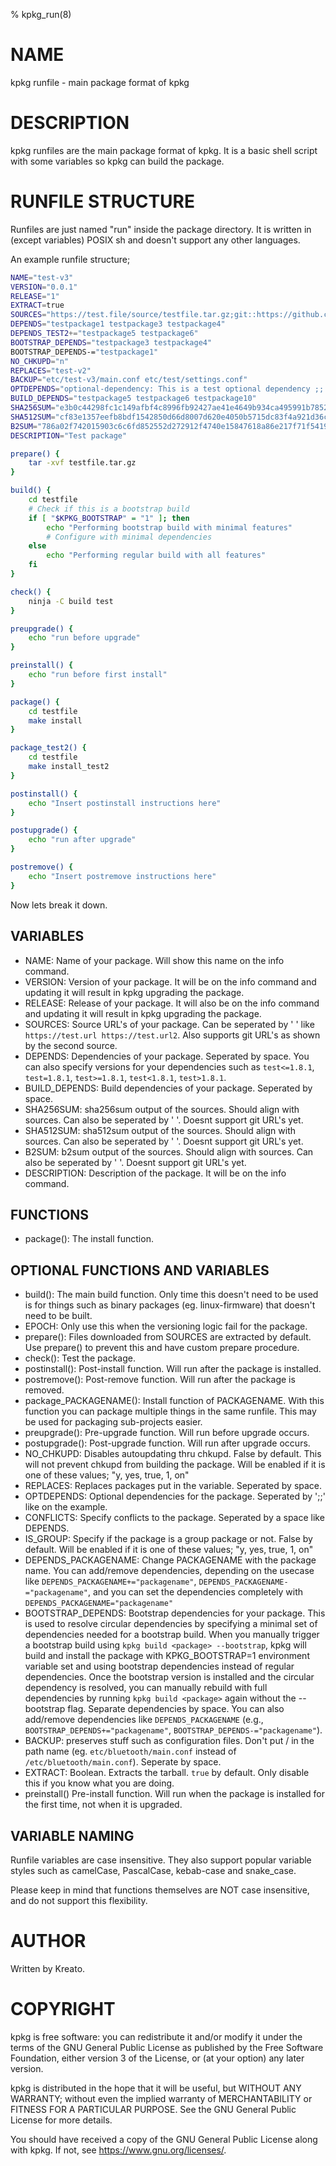% kpkg_run(8)

# NAME
kpkg runfile - main package format of kpkg

# DESCRIPTION
kpkg runfiles are the main package format of kpkg. It is a basic shell script with some variables so kpkg can build the package.

# RUNFILE STRUCTURE

Runfiles are just named "run" inside the package directory. It is written in (except variables) POSIX sh and doesn't support any other languages.

An example runfile structure;

```sh
NAME="test-v3"
VERSION="0.0.1"
RELEASE="1"
EXTRACT=true
SOURCES="https://test.file/source/testfile.tar.gz;git::https://github.com/kreatolinux/src::543ee30eda806029fa9ea16a1f9767eda7cab4d1"
DEPENDS="testpackage1 testpackage3 testpackage4"
DEPENDS_TEST2+="testpackage5 testpackage6"
BOOTSTRAP_DEPENDS="testpackage3 testpackage4"
BOOTSTRAP_DEPENDS-="testpackage1"
NO_CHKUPD="n"
REPLACES="test-v2"
BACKUP="etc/test-v3/main.conf etc/test/settings.conf"
OPTDEPENDS="optional-dependency: This is a test optional dependency ;; optional-dependency-2: This is a second optional dependency."
BUILD_DEPENDS="testpackage5 testpackage6 testpackage10"
SHA256SUM="e3b0c44298fc1c149afbf4c8996fb92427ae41e4649b934ca495991b7852b855"
SHA512SUM="cf83e1357eefb8bdf1542850d66d8007d620e4050b5715dc83f4a921d36ce9ce47d0d13c5d85f2b0ff8318d2877eec2f63b931bd47417a81a538327af927da3e"
B2SUM="786a02f742015903c6c6fd852552d272912f4740e15847618a86e217f71f5419d25e1031afee585313896444934eb04b903a685b1448b755d56f701afe9be2ce"
DESCRIPTION="Test package"

prepare() {
    tar -xvf testfile.tar.gz
}

build() {
    cd testfile
    # Check if this is a bootstrap build
    if [ "$KPKG_BOOTSTRAP" = "1" ]; then
        echo "Performing bootstrap build with minimal features"
        # Configure with minimal dependencies
    else
        echo "Performing regular build with all features"
    fi
}

check() {
    ninja -C build test
}

preupgrade() {
    echo "run before upgrade"
}

preinstall() {
    echo "run before first install"
}

package() {
    cd testfile
    make install
}

package_test2() {
    cd testfile
    make install_test2
}

postinstall() {
    echo "Insert postinstall instructions here"
}

postupgrade() {
    echo "run after upgrade"
}

postremove() {
    echo "Insert postremove instructions here"
}
```
Now lets break it down.

## VARIABLES
* NAME: Name of your package. Will show this name on the info command.
* VERSION: Version of your package. It will be on the info command and updating it will result in kpkg upgrading the package.
* RELEASE: Release of your package. It will also be on the info command and updating it will result in kpkg upgrading the package.
* SOURCES: Source URL's of your package. Can be seperated by ' ' like `https://test.url https://test.url2`. Also supports git URL's as shown by the second source.
* DEPENDS: Dependencies of your package. Seperated by space. You can also specify versions for your dependencies such as `test<=1.8.1`, `test=1.8.1`, `test>=1.8.1`, `test<1.8.1`, `test>1.8.1`.
* BUILD_DEPENDS: Build dependencies of your package. Seperated by space.
* SHA256SUM: sha256sum output of the sources. Should align with sources. Can also be seperated by ' '. Doesnt support git URL's yet.
* SHA512SUM: sha512sum output of the sources. Should align with sources. Can also be seperated by ' '. Doesnt support git URL's yet.
* B2SUM: b2sum output of the sources. Should align with sources. Can also be seperated by ' '. Doesnt support git URL's yet.
* DESCRIPTION: Description of the package. It will be on the info command.

## FUNCTIONS
* package(): The install function.

## OPTIONAL FUNCTIONS AND VARIABLES
* build(): The main build function. Only time this doesn't need to be used is for things such as binary packages (eg. linux-firmware) that doesn't need to be built.
* EPOCH: Only use this when the versioning logic fail for the package.
* prepare(): Files downloaded from SOURCES are extracted by default. Use prepare() to prevent this and have custom prepare procedure.
* check(): Test the package.
* postinstall(): Post-install function. Will run after the package is installed.
* postremove(): Post-remove function. Will run after the package is removed.
* package_PACKAGENAME(): Install function of PACKAGENAME. With this function you can package multiple things in the same runfile. This may be used for packaging sub-projects easier.
* preupgrade(): Pre-upgrade function. Will run before upgrade occurs.
* postupgrade(): Post-upgrade function. Will run after upgrade occurs.
* NO_CHKUPD: Disables autoupdating thru chkupd. False by default. This will not prevent chkupd from building the package. Will be enabled if it is one of these values; "y, yes, true, 1, on"
* REPLACES: Replaces packages put in the variable. Seperated by space.
* OPTDEPENDS: Optional dependencies for the package. Seperated by ';;' like on the example. 
* CONFLICTS: Specify conflicts to the package. Seperated by a space like DEPENDS. 
* IS_GROUP: Specify if the package is a group package or not. False by default. Will be enabled if it is one of these values; "y, yes, true, 1, on"
* DEPENDS_PACKAGENAME: Change PACKAGENAME with the package name. You can add/remove dependencies, depending on the usecase like `DEPENDS_PACKAGENAME+="packagename"`, `DEPENDS_PACKAGENAME-="packagename"`, and you can set the dependencies completely with `DEPENDS_PACKAGENAME="packagename"` 
* BOOTSTRAP_DEPENDS: Bootstrap dependencies for your package. This is used to resolve circular dependencies by specifying a minimal set of dependencies needed for a bootstrap build. When you manually trigger a bootstrap build using `kpkg build <package> --bootstrap`, kpkg will build and install the package with KPKG_BOOTSTRAP=1 environment variable set and using bootstrap dependencies instead of regular dependencies. Once the bootstrap version is installed and the circular dependency is resolved, you can manually rebuild with full dependencies by running `kpkg build <package>` again without the --bootstrap flag. Separate dependencies by space. You can also add/remove dependencies like `DEPENDS_PACKAGENAME` (e.g., `BOOTSTRAP_DEPENDS+="packagename"`, `BOOTSTRAP_DEPENDS-="packagename"`).
* BACKUP: preserves stuff such as configuration files. Don't put / in the path name (eg. `etc/bluetooth/main.conf` instead of `/etc/bluetooth/main.conf`). Seperate by space.
* EXTRACT: Boolean. Extracts the tarball. `true` by default. Only disable this if you know what you are doing.
* preinstall() Pre-install function. Will run when the package is installed for the first time, not when it is upgraded.

## VARIABLE NAMING
Runfile variables are case insensitive. They also support popular variable styles such as camelCase, PascalCase, kebab-case and snake_case.

Please keep in mind that functions themselves are NOT case insensitive, and do not support this flexibility.

# AUTHOR
Written by Kreato.

# COPYRIGHT
kpkg is free software: you can redistribute it and/or modify
it under the terms of the GNU General Public License as published by
the Free Software Foundation, either version 3 of the License, or
(at your option) any later version.

kpkg is distributed in the hope that it will be useful,
but WITHOUT ANY WARRANTY; without even the implied warranty of
MERCHANTABILITY or FITNESS FOR A PARTICULAR PURPOSE.  See the
GNU General Public License for more details.

You should have received a copy of the GNU General Public License
along with kpkg.  If not, see <https://www.gnu.org/licenses/>.
